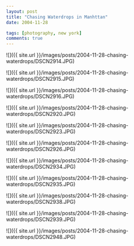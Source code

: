 ```yaml
---
layout: post
title: "Chasing Waterdrops in Manhttan"
date: 2004-11-28

tags: [photography, new york]
comments: true
---
```

![]({{ site.url }}/images/posts/2004-11-28-chasing-waterdrops/DSCN2914.JPG)

![]({{ site.url }}/images/posts/2004-11-28-chasing-waterdrops/DSCN2915.JPG)

![]({{ site.url }}/images/posts/2004-11-28-chasing-waterdrops/DSCN2916.JPG)

![]({{ site.url }}/images/posts/2004-11-28-chasing-waterdrops/DSCN2920.JPG)

![]({{ site.url }}/images/posts/2004-11-28-chasing-waterdrops/DSCN2923.JPG)

![]({{ site.url }}/images/posts/2004-11-28-chasing-waterdrops/DSCN2926.JPG)

![]({{ site.url }}/images/posts/2004-11-28-chasing-waterdrops/DSCN2934.JPG)

![]({{ site.url }}/images/posts/2004-11-28-chasing-waterdrops/DSCN2935.JPG)

![]({{ site.url }}/images/posts/2004-11-28-chasing-waterdrops/DSCN2938.JPG)

![]({{ site.url }}/images/posts/2004-11-28-chasing-waterdrops/DSCN2939.JPG)

![]({{ site.url }}/images/posts/2004-11-28-chasing-waterdrops/DSCN2948.JPG)

